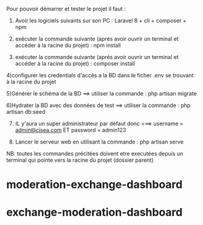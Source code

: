 Pour pouvoir démarrer et tester le projet il faut :


1) Avoir les logiciels suivants sur son PC : Laravel 8 + cli  + composer + npm

2) exécuter la commande suivante (aprés avoir ouvrir un terminal et accéder à la racine du projet) : npm install

3) exécuter la commande suivante (aprés avoir ouvrir un terminal et accéder à la racine du projet) : composer install

4)configurer les credentials d'accés a la BD dans le ficher .env se trouvant à la racine du projet

5)Générer  le schéma de la BD ==> utiliser la commande : php artisan migrate

6)Hydrater la BD avec des données de test ==> utiliser la commande : php artisan db:seed

7) IL y'aura un super administrateur par défaut donc ===> username = admin@cjsea.com ET password = admin123

8) Lancer le serveur web en utilisant la commande : php artisan serve

NB: toutes les commandes précitées doivent etre executées depuis un terminal qui pointe vers la racine du projet (dossier parent)
# moderation-exchange-dashboard
# exchange-moderation-dashboard
